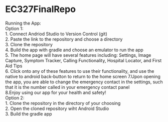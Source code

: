 # EC327FinalRepo

Running the App: <br />
  Option 1: <br />
    1. Connect Andriod Studio to Version Control (git) <br />
    2. Paste the link to the repository and choose a directory <br />
    3. Clone the repository <br />
    4. Build the app with gradle and choose an emulator to run the app <br />
    5. The home page will have several features including: Settings, Image Capture, Symptom Tracker, Calling Functionality, Hospital Locator, and First Aid Tips<br />
    6. Click onto any of these features to use their functionality, and use the native to android back-button to return to the home screen
    7.Upon opening the app, you are able to change the emergency contact in the settings, such that it is the number called in your emergency contact panel<br />
    8.Enjoy using our app for your health and safety!<br />
   Option 2: <br />
    1. Clone the repository in the directory of your choosing <br />
    2. Open the cloned repository wiht Android Studio <br />
    3. Build the gradle app <br />
